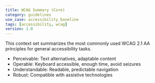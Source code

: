 ```yaml
---
title: WCAG Summary (Core)
category: guidelines
use_case: accessibility_baseline
tags: [accessibility, wcag]
version: 1.0
---
```


This context set summarizes the most commonly used WCAG 2.1 AA principles for general accessibility tasks.

- Perceivable: Text alternatives, adaptable content
- Operable: Keyboard accessible, enough time, avoid seizures
- Understandable: Readable, predictable navigation
- Robust: Compatible with assistive technologies